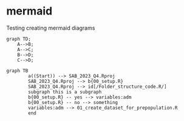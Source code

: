 # mermaid
Testing creating mermaid diagrams

```mermaid
graph TD;
    A-->B;
    A-->C;
    B-->D;
    C-->D;
```



```mermaid
graph TB
        a((Start)) --> SAB_2023_Q4.Rproj
        SAB_2023_Q4.Rproj --> b{00_setup.R}
        SAB_2023_Q4.Rproj --> id[/Folder_structure_code.R/]
        subgraph this is a subgraph
        b{00_setup.R} -- yes --> variables:adm
        b{00_setup.R} -- no --> something
        variables:adm --> 01_create_dataset_for_prepopulation.R
        end
```
